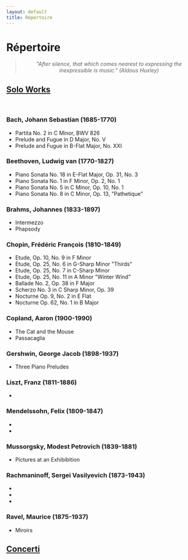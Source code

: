 ```yaml
---
layout: default
title: Répertoire
---
```


<div class="post">
	<h1 class="pageTitle">Répertoire</h1>

<center>
	<blockquote><i>"After silence, that which comes nearest to expressing the inexpressible is music." (Aldous Huxley)</i></blockquote>
</center>

<h2><u>Solo Works</u></h2>
<br />

<h3>Bach, Johann Sebastian (1685-1770)</h3>
<ul>
    <li>Partita No. 2 in C Minor, BWV 826</li>
    <li>Prelude and Fugue in D Major, No. V</li>
    <li>Prelude and Fugue in B-Flat Major, No. XXI</li>
</ul>

<h3>Beethoven, Ludwig van (1770-1827)</h3>
<ul>
    <li>Piano Sonata No. 18 in E-Flat Major, Op. 31, No. 3</li>
	<li>Piano Sonata No. 1 in F Minor, Op. 2, No. 1</li>
	<li>Piano Sonata No. 5 in C Minor, Op. 10, No. 1</li>
	<li>Piano Sonata No. 8 in C Minor, Op. 13, "Pathetique"</li>
</ul>

<h3>Brahms, Johannes (1833-1897)</h3>
<ul>
    <li>Intermezzo</li>
	<li>Phapsody</li>
</ul>

<h3>Chopin, Frédéric François (1810-1849)</h3>
<ul>
    <li>Etude, Op. 10, No. 9 in F Minor</li>
	<li>Etude, Op. 25, No. 6 in G-Sharp Minor "Thirds"</li>
	<li>Etude, Op. 25, No. 7 in C-Sharp Minor</li>
	<li>Etude, Op. 25, No. 11 in A Minor "Winter Wind"</li>
	<li>Ballade No. 2, Op. 38 in F Major</li>
	<li>Scherzo No. 3 in C Sharp Minor, Op. 39</li>
	<li>Nocturne Op. 9, No. 2 in E Flat</li>
	<li>Nocturne Op. 62, No. 1 in B Major</li>
</ul>

<h3>Copland, Aaron (1900-1990)</h3>
<ul>
    <li>The Cat and the Mouse</li>
	<li>Passacaglia</li>
</ul>

<h3>Gershwin, George Jacob (1898-1937)</h3>
<ul>
    <li>Three Piano Preludes</li>
</ul>

<h3>Liszt, Franz (1811-1886)</h3>
<ul>
    <li></li>
</ul>

<h3>Mendelssohn, Felix (1809-1847)</h3>
<ul>
    <li></li>
	<li></li>
</ul>

<h3>Mussorgsky, Modest Petrovich (1839-1881)</h3>
<ul>
    <li>Pictures at an Exhibibition</li>
</ul>

<h3>Rachmaninoff, Sergei Vasilyevich (1873-1943)</h3>
<ul>
    <li></li>
	<li></li>
	<li></li>
</ul>

<h3>Ravel, Maurice (1875-1937)</h3>
<ul>
    <li>Miroirs</li>
</ul>

<h2><u>Concerti</u></h2>
<br />

<!--
<h3></h3>
<ul>
    <li></li>
	<li></li>
	<li></li>
</ul>
-->

</div>
